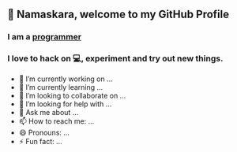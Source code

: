 ## :pray: Namaskara, welcome to my GitHub Profile

### I am a [programmer](https://github.com/arvindkgs/arvindkgs/blob/main/programmer.png) 

### I love to hack on :computer:, experiment  and try out new things.



- 🔭 I’m currently working on ...
- 🌱 I’m currently learning ...
- 👯 I’m looking to collaborate on ...
- 🤔 I’m looking for help with ...
- 💬 Ask me about ...
- 📫 How to reach me: ...
- 😄 Pronouns: ...
- ⚡ Fun fact: ...

